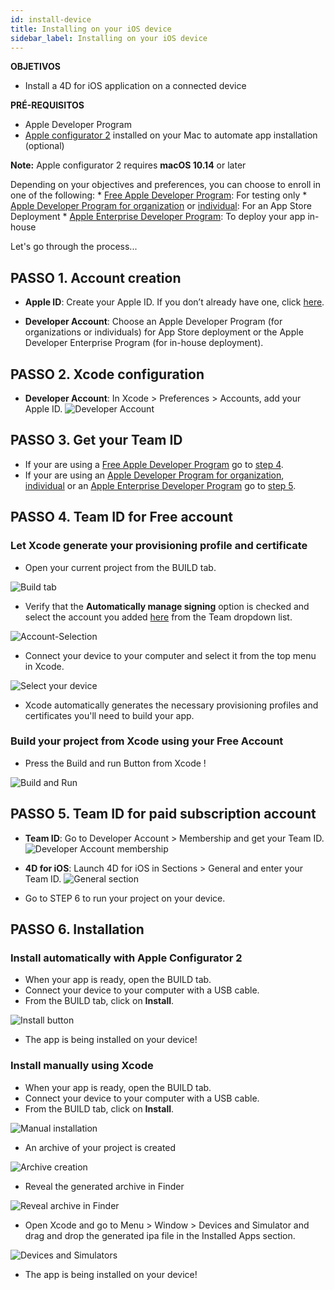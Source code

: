 ```yaml
---
id: install-device
title: Installing on your iOS device
sidebar_label: Installing on your iOS device
---
```

<div class = "objectives"> 

**OBJETIVOS**

* Install a 4D for iOS application on a connected device</div> <div class = "prerequisites"> 

**PRÉ-REQUISITOS**

* Apple Developer Program
* [Apple configurator 2](https://itunes.apple.com/us/app/apple-configurator-2/id1037126344) installed on your Mac to automate app installation (optional)

**Note:** Apple configurator 2 requires **macOS 10.14** or later</div> 

Depending on your objectives and preferences, you can choose to enroll in one of the following: * [Free Apple Developer Program](free-developer-account.html): For testing only * [Apple Developer Program for organization](register-apple-developer-program-organization.html) or [individual](register-apple-developer-program-individual.html): For an App Store Deployment * [Apple Enterprise Developer Program](register-apple-developer-enterprise-program.html): To deploy your app in-house

Let's go through the process...

## PASSO 1. Account creation

* **Apple ID**: Create your Apple ID. If you don’t already have one, click [here](https://appleid.apple.com/account#!&page=create).

* **Developer Account**: Choose an Apple Developer Program (for organizations or individuals) for App Store deployment or the Apple Developer Enterprise Program (for in-house deployment).

## PASSO 2. Xcode configuration

* **Developer Account**: In Xcode > Preferences > Accounts, add your Apple ID. ![Developer Account](assets/test-build/Developer-Account-4D-for-iOS.png) 

## PASSO 3. Get your Team ID

* If your are using a [Free Apple Developer Program](free-developer-account.html) go to [step 4](#step-4-team-id-for-free-account).
* If your are using an [Apple Developer Program for organization](register-apple-developer-program-organization.html), [individual](register-apple-developer-program-individual.html) or an [Apple Enterprise Developer Program](register-apple-developer-enterprise-program.html) go to [step 5](#step-5-team-id-for-paid-subscription-account).

## PASSO 4. Team ID for Free account

### Let Xcode generate your provisioning profile and certificate

* Open your current project from the BUILD tab.

![Build tab](assets/test-build/Open-your-project-Xcode-4D-for-iOS.png)

* Verify that the **Automatically manage signing** option is checked and select the account you added [here](free-developer-account.html) from the Team dropdown list.

![Account-Selection](assets/test-build/account-Selection-Free-Account.png)

* Connect your device to your computer and select it from the top menu in Xcode.

![Select your device](assets/test-build/select-device-Free-Account.png)

* Xcode automatically generates the necessary provisioning profiles and certificates you'll need to build your app.

### Build your project from Xcode using your Free Account

* Press the Build and run Button from Xcode !

![Build and Run](assets/test-build/Build-Run-Free-Account.png)

## PASSO 5. Team ID for paid subscription account

* **Team ID**: Go to Developer Account > Membership and get your Team ID. ![Developer Account membership](assets/test-build/Team-ID-4D-for-iOS.png)

* **4D for iOS**: Launch 4D for iOS in Sections > General and enter your Team ID. ![General section](assets/test-build/Team-ID-General-Section-4D-for-iOS.png)

* Go to STEP 6 to run your project on your device.

## PASSO 6. Installation

### Install automatically with Apple Configurator 2

* When your app is ready, open the BUILD tab.
* Connect your device to your computer with a USB cable.
* From the BUILD tab, click on **Install**.

![Install button](assets/test-build/Install-button-build-tab-4D-for-iOS.png)

* The app is being installed on your device!

### Install manually using Xcode

* When your app is ready, open the BUILD tab.
* Connect your device to your computer with a USB cable.
* From the BUILD tab, click on **Install**.

![Manual installation](assets/test-build/Manual-installation-4D-for-iOS.png)

* An archive of your project is created

![Archive creation](assets/test-build/Archive-creation.png)

* Reveal the generated archive in Finder

![Reveal archive in Finder](assets/test-build/Reveal-archive-in-Finder.png)

* Open Xcode and go to Menu > Window > Devices and Simulator and drag and drop the generated ipa file in the Installed Apps section.

![Devices and Simulators](assets/test-build/Devices-and-Simulators-4D-for-iOS.png)

* The app is being installed on your device!